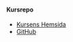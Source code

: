 #### Kursrepo

* [Kursens Hemsida](https://dbwebb.se/kurser/design-v2)  
* [GitHub](https://github.com/dbwebb-se/design)
